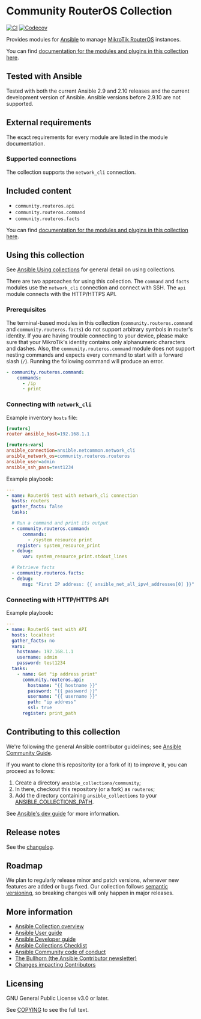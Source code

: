 # Community RouterOS Collection
[![CI](https://github.com/ansible-collections/community.routeros/workflows/CI/badge.svg?event=push)](https://github.com/ansible-collections/community.routeros/actions) [![Codecov](https://img.shields.io/codecov/c/github/ansible-collections/community.routeros)](https://codecov.io/gh/ansible-collections/community.routeros)

Provides modules for [Ansible](https://www.ansible.com/community) to manage [MikroTik RouterOS](http://www.mikrotik-routeros.net/routeros.aspx) instances.

You can find [documentation for the modules and plugins in this collection here](https://ansible.fontein.de/collections/community/routeros/).

## Tested with Ansible

Tested with both the current Ansible 2.9 and 2.10 releases and the current development version of Ansible. Ansible versions before 2.9.10 are not supported.

## External requirements

The exact requirements for every module are listed in the module documentation. 

### Supported connections

The collection supports the `network_cli` connection.

## Included content

- `community.routeros.api`
- `community.routeros.command`
- `community.routeros.facts`

You can find [documentation for the modules and plugins in this collection here](https://ansible.fontein.de/collections/community/routeros/).

## Using this collection

See [Ansible Using collections](https://docs.ansible.com/ansible/latest/user_guide/collections_using.html) for general detail on using collections.

There are two approaches for using this collection. The `command` and `facts` modules use the `network_cli` connection and connect with SSH. The `api` module connects with the HTTP/HTTPS API.

### Prerequisites

The terminal-based modules in this collection (`community.routeros.command` and `community.routeros.facts`) do not support arbitrary symbols in router's identity. If you are having trouble connecting to your device, please make sure that your MikroTik's identity contains only alphanumeric characters and dashes. Also, the `community.routeros.command` module does not support nesting commands and expects every command to start with a forward slash (`/`). Running the following command will produce an error.

```yaml
- community.routeros.command:
    commands:
      - /ip
      - print
```

### Connecting with `network_cli`

Example inventory `hosts` file:

```.ini
[routers]
router ansible_host=192.168.1.1

[routers:vars]
ansible_connection=ansible.netcommon.network_cli
ansible_network_os=community.routeros.routeros
ansible_user=admin
ansible_ssh_pass=test1234
```

Example playbook:

```.yaml
---
- name: RouterOS test with network_cli connection
  hosts: routers
  gather_facts: false
  tasks:

  # Run a command and print its output
  - community.routeros.command:
      commands:
        - /system resource print
    register: system_resource_print
  - debug:
      var: system_resource_print.stdout_lines

  # Retrieve facts
  - community.routeros.facts:
  - debug:
      msg: "First IP address: {{ ansible_net_all_ipv4_addresses[0] }}"
```

### Connecting with HTTP/HTTPS API

Example playbook:

```.yaml
---
- name: RouterOS test with API
  hosts: localhost
  gather_facts: no
  vars:
    hostname: 192.168.1.1
    username: admin
    password: test1234
  tasks:
    - name: Get "ip address print"
      community.routeros.api:
        hostname: "{{ hostname }}"
        password: "{{ password }}"
        username: "{{ username }}"
        path: "ip address"
        ssl: true
      register: print_path
```

## Contributing to this collection

We're following the general Ansible contributor guidelines; see [Ansible Community Guide](https://docs.ansible.com/ansible/latest/community/index.html).

If you want to clone this repositority (or a fork of it) to improve it, you can proceed as follows:
1. Create a directory `ansible_collections/community`;
2. In there, checkout this repository (or a fork) as `routeros`;
3. Add the directory containing `ansible_collections` to your [ANSIBLE_COLLECTIONS_PATH](https://docs.ansible.com/ansible/latest/reference_appendices/config.html#collections-paths).

See [Ansible's dev guide](https://docs.ansible.com/ansible/devel/dev_guide/developing_collections.html#contributing-to-collections) for more information.

## Release notes

See the [changelog](https://github.com/ansible-collections/community.routeros/blob/main/CHANGELOG.rst).

## Roadmap

We plan to regularly release minor and patch versions, whenever new features are added or bugs fixed. Our collection follows [semantic versioning](https://semver.org/), so breaking changes will only happen in major releases.

## More information

- [Ansible Collection overview](https://github.com/ansible-collections/overview)
- [Ansible User guide](https://docs.ansible.com/ansible/latest/user_guide/index.html)
- [Ansible Developer guide](https://docs.ansible.com/ansible/latest/dev_guide/index.html)
- [Ansible Collections Checklist](https://github.com/ansible-collections/overview/blob/master/collection_requirements.rst)
- [Ansible Community code of conduct](https://docs.ansible.com/ansible/latest/community/code_of_conduct.html)
- [The Bullhorn (the Ansible Contributor newsletter)](https://us19.campaign-archive.com/home/?u=56d874e027110e35dea0e03c1&id=d6635f5420)
- [Changes impacting Contributors](https://github.com/ansible-collections/overview/issues/45)

## Licensing

GNU General Public License v3.0 or later.

See [COPYING](https://www.gnu.org/licenses/gpl-3.0.txt) to see the full text.
